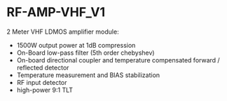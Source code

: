 # RF-AMP-VHF_V1
2 Meter VHF LDMOS amplifier module:
- 1500W output power at 1dB compression 
- On-Board low-pass filter (5th order chebyshev)
- On-board directional coupler and temperature compensated forward / reflected detector
- Temperature measurement and BIAS stabilization
- RF input detector
- high-power 9:1 TLT

